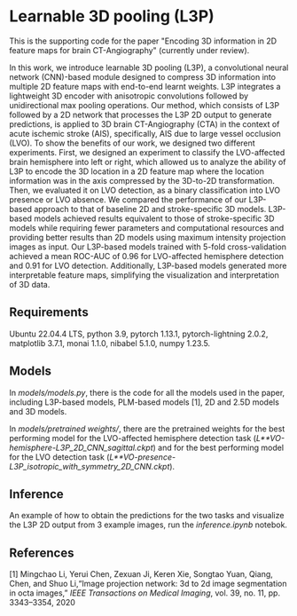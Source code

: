# Learnable 3D pooling (L3P)

This is the supporting code for the paper "Encoding 3D information in 2D feature maps for brain CT-Angiography" (currently under review).

In this work, we introduce learnable 3D pooling (L3P), a convolutional neural network (CNN)-based module designed to compress 3D information into multiple 2D feature maps with end-to-end learnt weights. L3P integrates a lightweight 3D encoder with anisotropic convolutions followed by unidirectional max pooling operations. Our method, which consists of L3P followed by a 2D network that processes the L3P 2D output to generate predictions, is applied to 3D brain CT-Angiography (CTA) in the context of acute ischemic stroke (AIS), specifically, AIS due to large vessel occlusion (LVO). To show the benefits of our work, we designed two different experiments. First, we designed an experiment to classify the LVO-affected brain hemisphere into left or right, which allowed us to analyze the ability of L3P to encode the 3D location in a 2D feature map where the location information was in the axis compressed by the 3D-to-2D transformation. Then, we evaluated it on LVO detection, as a binary classification into LVO presence or LVO absence. We compared the performance of our L3P-based approach to that of baseline 2D and stroke-specific 3D models. L3P-based models achieved results equivalent to those of stroke-specific 3D models while requiring fewer parameters and computational resources and providing better results than 2D models using maximum intensity projection images as input. Our L3P-based models trained with 5-fold cross-validation achieved a mean ROC-AUC of 0.96 for LVO-affected hemisphere detection and 0.91 for LVO detection. Additionally, L3P-based models generated more interpretable feature maps, simplifying the visualization and interpretation of 3D data.

## Requirements

Ubuntu 22.04.4 LTS, python 3.9, pytorch 1.13.1, pytorch-lightning 2.0.2, matplotlib 3.7.1, monai 1.1.0, nibabel 5.1.0, numpy 1.23.5.

## Models

In *models/models.py*, there is the code for all the models used in the paper, including L3P-based models, PLM-based models [1], 2D and 2.5D models and 3D models.

In *models/pretrained weights/*, there are the pretrained weights for the best performing model for the LVO-affected hemisphere detection task (*L**VO-hemisphere-L3P_2D_CNN_sagittal.ckpt*) and for the best performing model for the LVO detection task (*L**VO-presence-L3P_isotropic_with_symmetry_2D_CNN.ckpt*).

## Inference

An example of how to obtain the predictions for the two tasks and visualize the L3P 2D output from 3 example images, run the *inference.ipynb* notebok.

## References

[1] Mingchao Li, Yerui Chen, Zexuan Ji, Keren Xie, Songtao Yuan, Qiang, Chen, and Shuo Li,“Image projection network: 3d to 2d image segmentation in octa images,” *IEEE Transactions on Medical Imaging*, vol. 39, no. 11, pp. 3343–3354, 2020
